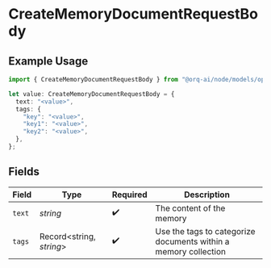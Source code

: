 # CreateMemoryDocumentRequestBody

## Example Usage

```typescript
import { CreateMemoryDocumentRequestBody } from "@orq-ai/node/models/operations";

let value: CreateMemoryDocumentRequestBody = {
  text: "<value>",
  tags: {
    "key": "<value>",
    "key1": "<value>",
    "key2": "<value>",
  },
};
```

## Fields

| Field                                                           | Type                                                            | Required                                                        | Description                                                     |
| --------------------------------------------------------------- | --------------------------------------------------------------- | --------------------------------------------------------------- | --------------------------------------------------------------- |
| `text`                                                          | *string*                                                        | :heavy_check_mark:                                              | The content of the memory                                       |
| `tags`                                                          | Record<string, *string*>                                        | :heavy_check_mark:                                              | Use the tags to categorize documents within a memory collection |